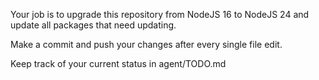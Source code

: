 Your job is to upgrade this repository from NodeJS 16 to NodeJS 24 and update
all packages that need updating.

Make a commit and push your changes after every single file edit.

Keep track of your current status in agent/TODO.md
